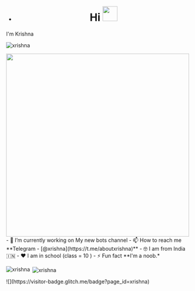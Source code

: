 - <h1 align="center">Hi <img src="https://raw.githubusercontent.com/MartinHeinz/MartinHeinz/master/wave.gif" width="40px">
 I'm Krishna</h1>
<p align="left"> <img src="https://komarev.com/ghpvc/?username=xrishna&label=Profile%20views&color=0e75b6&style=plastic" alt="xrishna" /> </p>
<img src="https://octocat-generator-assets.githubusercontent.com/my-octocat-1619441270751.png" width="495px">
- 🔭 I’m currently working on My new bots channel
- 📫 How to reach me **Telegram - [@xrishna](https://t.me/aboutxrishna)**
- 🤓 I am from India 🇮🇳 
- ❤️ I am in school (class = 10 )
- ⚡ Fun fact **I'm a noob.*
<p><img align="left" src="https://github-readme-stats.vercel.app/api/top-langs?username=xrishna&show_icons=true&theme=tokyonight&locale=en&layout=compact" alt="xrishna" /></p>
<p>&nbsp;<img align="center" src="https://github-readme-stats.vercel.app/api?username= xrishna&show_icons=true&theme=tokyonight&locale=en" alt="xrishna" /></p>
![](https://visitor-badge.glitch.me/badge?page_id=xrishna)
